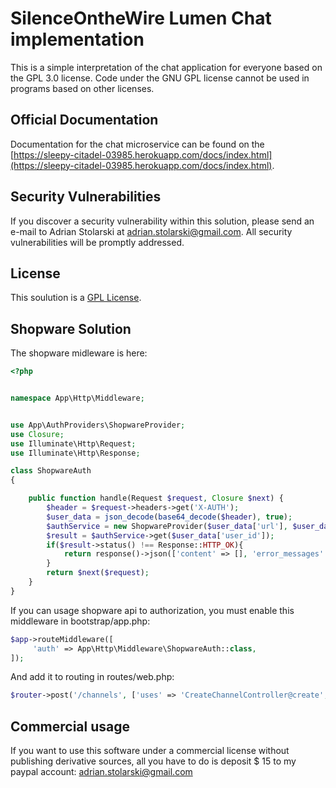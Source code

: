 # SilenceOntheWire Lumen Chat implementation

This is a simple interpretation of the chat application for everyone based on the GPL 3.0 license. Code under the GNU GPL license cannot be used in programs based on other licenses.
## Official Documentation

Documentation for the chat microservice can be found on the [https://sleepy-citadel-03985.herokuapp.com/docs/index.html](https://sleepy-citadel-03985.herokuapp.com/docs/index.html).

## Security Vulnerabilities

If you discover a security vulnerability within this solution, please send an e-mail to Adrian Stolarski at adrian.stolarski@gmail.com. All security vulnerabilities will be promptly addressed.

## License

This soulution is a [GPL License](https://en.wikipedia.org/wiki/GNU_General_Public_License).

## Shopware Solution

The shopware midleware is here:

```php
<?php


namespace App\Http\Middleware;


use App\AuthProviders\ShopwareProvider;
use Closure;
use Illuminate\Http\Request;
use Illuminate\Http\Response;

class ShopwareAuth
{

    public function handle(Request $request, Closure $next) {
        $header = $request->headers->get('X-AUTH');
        $user_data = json_decode(base64_decode($header), true);
        $authService = new ShopwareProvider($user_data['url'], $user_data['username'], $user_data['api_key']);
        $result = $authService->get($user_data['user_id']);
        if($result->status() !== Response::HTTP_OK){
            return response()->json(['content' => [], 'error_messages' => []], Response::HTTP_UNAUTHORIZED);
        }
        return $next($request);
    }
}
```

If you can usage shopware api to authorization, you must enable this middleware in bootstrap/app.php:

```php
$app->routeMiddleware([
     'auth' => App\Http\Middleware\ShopwareAuth::class,
]);
```

And add it to routing in routes/web.php:

```php
$router->post('/channels', ['uses' => 'CreateChannelController@create', 'middleware' => ['auth']]);
```

## Commercial usage

If you want to use this software under a commercial license without publishing derivative sources, all you have to do is deposit $ 15 to my paypal account: adrian.stolarski@gmail.com
